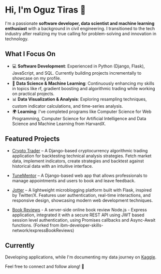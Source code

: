 # Hi, I'm Oguz Tiras 👋
I'm a passionate **software developer, data scientist and machine learning enthusiast** with a background in civil engineering. I transitioned to the tech industry after realizing my true calling for problem-solving and innovation in technology.

## What I Focus On
- 💻 **Software Development**: Experienced in Python (Django, Flask), JavaScript, and SQL. Currently building projects incrementally to showcase on my profile. 
- 🌟 **Data Science & Machine Learning**: Continuously enhancing my skills in topics like rf, gradient boosting and algorithmic trading while working on practical projects.   
- 📊 **Data Visualization & Analysis**: Exploring resampling techniques, custom indicator calculations, and time-series analysis.  
- 🌍 **Learning**: I've completed programs like Computer Science for Web Programming, Computer Science for Artificial Intelligence and Data Science and Machine Learning from HarvardX.

## Featured Projects
- [Crypto Trader](https://github.com/oguztiras/crypto_trader) – A Django-based cryptocurrency algorithmic trading application for backtesting technical analysis strategies. Fetch market data, implement indicators, create strategies and backtest against historical data with an intuitive interface.

- [TuneMentor](https://www.github.com/oguztiras/melodify) – A Django-based web app that allows professionals to manage appointments and users to book and leave feedback.

- [Jotter](https://github.com/oguztiras/jotter) – A lightweight microblogging platform built with Flask, inspired by Twitter/X. Features user authentication, real-time interactions, and responsive design, showcasing modern web development techniques.
  
- [Book Reviews](https://github.com/oguztiras/expressBookReviews) -  A server-side online book review Node.js - Express application, integrated it with a secure REST API using JWT based session level authentication, using Promises callbacks and Async-Await functions. (Forked from ibm-developer-skills-network/expressBookReviews) 

## Currently
Developing applications, while I'm documenting my data journey on [Kaggle](https://www.kaggle.com/ouztra).  

Feel free to connect and follow along! 🚀
